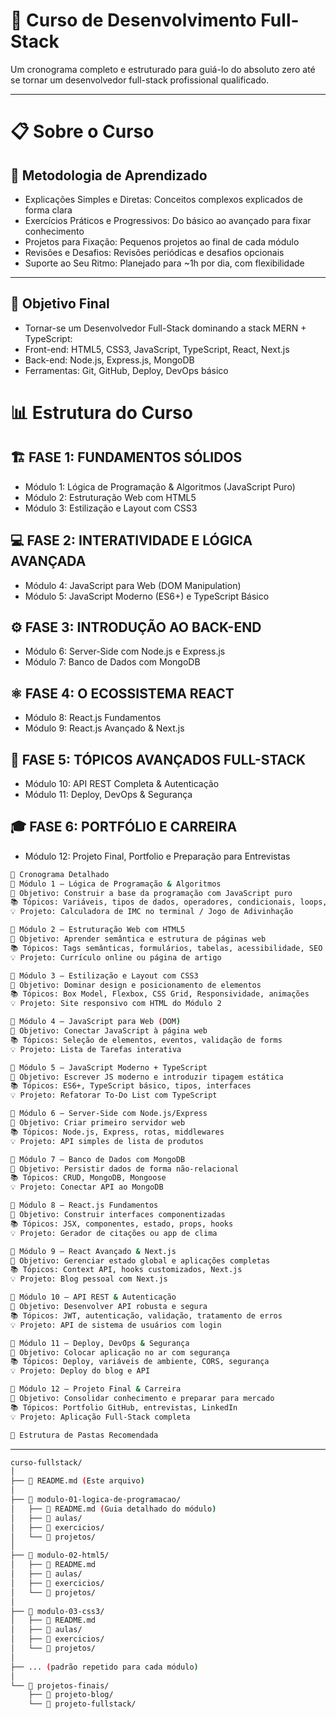 # 🚀 Curso de Desenvolvimento Full-Stack

Um cronograma completo e estruturado para guiá-lo do absoluto zero até se tornar um desenvolvedor full-stack profissional qualificado.

---

# 📋 Sobre o Curso

## 🎯 Metodologia de Aprendizado

- Explicações Simples e Diretas: Conceitos complexos explicados de forma clara
- Exercícios Práticos e Progressivos: Do básico ao avançado para fixar conhecimento
- Projetos para Fixação: Pequenos projetos ao final de cada módulo
- Revisões e Desafios: Revisões periódicas e desafios opcionais
- Suporte ao Seu Ritmo: Planejado para ~1h por dia, com flexibilidade

---

## 🎯 Objetivo Final

- Tornar-se um Desenvolvedor Full-Stack dominando a stack MERN + TypeScript:
- Front-end: HTML5, CSS3, JavaScript, TypeScript, React, Next.js
- Back-end: Node.js, Express.js, MongoDB
- Ferramentas: Git, GitHub, Deploy, DevOps básico

# 📊 Estrutura do Curso

## 🏗️ FASE 1: FUNDAMENTOS SÓLIDOS

- Módulo 1: Lógica de Programação & Algoritmos (JavaScript Puro)
- Módulo 2: Estruturação Web com HTML5
- Módulo 3: Estilização e Layout com CSS3

## 💻 FASE 2: INTERATIVIDADE E LÓGICA AVANÇADA

- Módulo 4: JavaScript para Web (DOM Manipulation)
- Módulo 5: JavaScript Moderno (ES6+) e TypeScript Básico

## ⚙️ FASE 3: INTRODUÇÃO AO BACK-END

- Módulo 6: Server-Side com Node.js e Express.js
- Módulo 7: Banco de Dados com MongoDB

## ⚛️ FASE 4: O ECOSSISTEMA REACT

- Módulo 8: React.js Fundamentos
- Módulo 9: React.js Avançado & Next.js

## 🔧 FASE 5: TÓPICOS AVANÇADOS FULL-STACK

- Módulo 10: API REST Completa & Autenticação
- Módulo 11: Deploy, DevOps & Segurança

## 🎓 FASE 6: PORTFÓLIO E CARREIRA

- Módulo 12: Projeto Final, Portfolio e Preparação para Entrevistas

````bash
📅 Cronograma Detalhado
📘 Módulo 1 – Lógica de Programação & Algoritmos
🎯 Objetivo: Construir a base da programação com JavaScript puro
📚 Tópicos: Variáveis, tipos de dados, operadores, condicionais, loops, funções, arrays, objetos
💡 Projeto: Calculadora de IMC no terminal / Jogo de Adivinhação

📘 Módulo 2 – Estruturação Web com HTML5
🎯 Objetivo: Aprender semântica e estrutura de páginas web
📚 Tópicos: Tags semânticas, formulários, tabelas, acessibilidade, SEO básico
💡 Projeto: Currículo online ou página de artigo

📘 Módulo 3 – Estilização e Layout com CSS3
🎯 Objetivo: Dominar design e posicionamento de elementos
📚 Tópicos: Box Model, Flexbox, CSS Grid, Responsividade, animações
💡 Projeto: Site responsivo com HTML do Módulo 2

📘 Módulo 4 – JavaScript para Web (DOM)
🎯 Objetivo: Conectar JavaScript à página web
📚 Tópicos: Seleção de elementos, eventos, validação de forms
💡 Projeto: Lista de Tarefas interativa

📘 Módulo 5 – JavaScript Moderno + TypeScript
🎯 Objetivo: Escrever JS moderno e introduzir tipagem estática
📚 Tópicos: ES6+, TypeScript básico, tipos, interfaces
💡 Projeto: Refatorar To-Do List com TypeScript

📘 Módulo 6 – Server-Side com Node.js/Express
🎯 Objetivo: Criar primeiro servidor web
📚 Tópicos: Node.js, Express, rotas, middlewares
💡 Projeto: API simples de lista de produtos

📘 Módulo 7 – Banco de Dados com MongoDB
🎯 Objetivo: Persistir dados de forma não-relacional
📚 Tópicos: CRUD, MongoDB, Mongoose
💡 Projeto: Conectar API ao MongoDB

📘 Módulo 8 – React.js Fundamentos
🎯 Objetivo: Construir interfaces componentizadas
📚 Tópicos: JSX, componentes, estado, props, hooks
💡 Projeto: Gerador de citações ou app de clima

📘 Módulo 9 – React Avançado & Next.js
🎯 Objetivo: Gerenciar estado global e aplicações completas
📚 Tópicos: Context API, hooks customizados, Next.js
💡 Projeto: Blog pessoal com Next.js

📘 Módulo 10 – API REST & Autenticação
🎯 Objetivo: Desenvolver API robusta e segura
📚 Tópicos: JWT, autenticação, validação, tratamento de erros
💡 Projeto: API de sistema de usuários com login

📘 Módulo 11 – Deploy, DevOps & Segurança
🎯 Objetivo: Colocar aplicação no ar com segurança
📚 Tópicos: Deploy, variáveis de ambiente, CORS, segurança
💡 Projeto: Deploy do blog e API

📘 Módulo 12 – Projeto Final & Carreira
🎯 Objetivo: Consolidar conhecimento e preparar para mercado
📚 Tópicos: Portfolio GitHub, entrevistas, LinkedIn
💡 Projeto: Aplicação Full-Stack completa

📁 Estrutura de Pastas Recomendada 
````

---

```bash
curso-fullstack/
│
├── 📄 README.md (Este arquivo)
│
├── 📂 modulo-01-logica-de-programacao/
│   ├── 📄 README.md (Guia detalhado do módulo)
│   ├── 📂 aulas/
│   ├── 📂 exercicios/
│   └── 📂 projetos/
│
├── 📂 modulo-02-html5/
│   ├── 📄 README.md
│   ├── 📂 aulas/
│   ├── 📂 exercicios/
│   └── 📂 projetos/
│
├── 📂 modulo-03-css3/
│   ├── 📄 README.md
│   ├── 📂 aulas/
│   ├── 📂 exercicios/
│   └── 📂 projetos/
│
├── ... (padrão repetido para cada módulo)
│
└── 📂 projetos-finais/
    ├── 📂 projeto-blog/
    └── 📂 projeto-fullstack/
````
